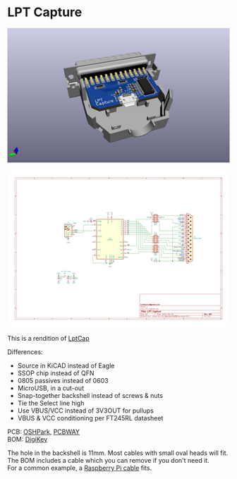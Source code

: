# LPT Capture

![](LPT_Capture.jpg)

![](LPT_Capture.svg)

This is a rendition of [LptCap](https://www-user.tu-chemnitz.de/~heha/basteln/PC/LptCap/index.en.htm)

Differences:  
* Source in KiCAD instead of Eagle
* SSOP chip instead of QFN
* 0805 passives instead of 0603
* MicroUSB, in a cut-out
* Snap-together backshell instead of screws & nuts
* Tie the Select line high
* Use VBUS/VCC instead of 3V3OUT for pullups
* VBUS & VCC conditioning per FT245RL datasheet

PCB: [OSHPark](https://oshpark.com/shared_projects/eIHPp19a), [PCBWAY](https://www.pcbway.com/project/shareproject/LPT_Capture.html)  
BOM: [DigiKey](https://www.digikey.com/short/8dh4dc7b)

The hole in the backshell is 11mm. Most cables with small oval heads will fit.  
The BOM includes a cable which you can remove if you don't need it.  
For a common example, a [Raspberry Pi cable](https://thepihut.com/collections/raspberry-pi-cables/products/raspberry-pi-micro-usb-cable) fits.

